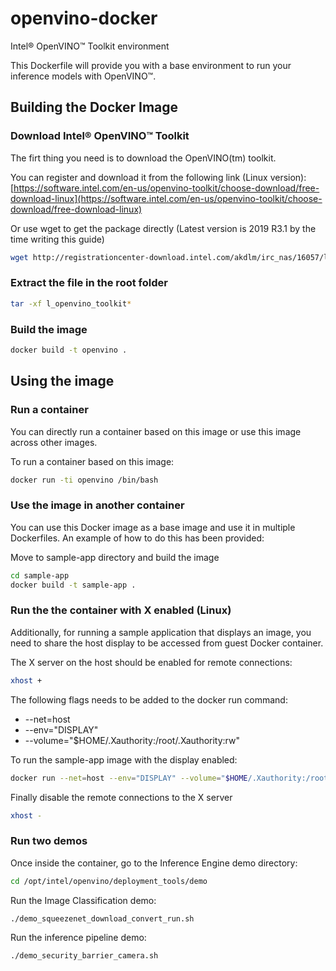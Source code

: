 # openvino-docker

Intel® OpenVINO™ Toolkit environment

This Dockerfile will provide you with a base environment to run your inference models with OpenVINO™.

## Building the Docker Image

### Download Intel® OpenVINO™ Toolkit

The firt thing you need is to download the OpenVINO(tm) toolkit.

You can register and download it from the following link (Linux version):
[https://software.intel.com/en-us/openvino-toolkit/choose-download/free-download-linux](https://software.intel.com/en-us/openvino-toolkit/choose-download/free-download-linux)

Or use wget to get the package directly (Latest version is 2019 R3.1 by the time writing this guide)

``` bash
wget http://registrationcenter-download.intel.com/akdlm/irc_nas/16057/l_openvino_toolkit_p_2019.3.376.tgz
```

### Extract the file in the root folder

``` bash
tar -xf l_openvino_toolkit*
```

### Build the image

``` bash
docker build -t openvino .
```

## Using the image

### Run a container

You can directly run a container based on this image or use this image across other images.

To run a container based on this image:

``` bash
docker run -ti openvino /bin/bash
```

### Use the image in another container

You can use this Docker image as a base image and use it in multiple Dockerfiles. An example of how to do this has been provided:

Move to sample-app directory and build the image

``` bash
cd sample-app
docker build -t sample-app .
```

### Run the the container with X enabled (Linux)

Additionally, for running a sample application that displays an image, you need to share the host display to be accessed from guest Docker container.

The X server on the host should be enabled for remote connections:

``` bash
xhost +
```

The following flags needs to be added to the docker run command:

* --net=host
* --env="DISPLAY"
* --volume="$HOME/.Xauthority:/root/.Xauthority:rw"

To run the sample-app image with the display enabled:

``` bash
docker run --net=host --env="DISPLAY" --volume="$HOME/.Xauthority:/root/.Xauthority:rw" -ti sample-app /bin/bash
```

Finally disable the remote connections to the X server

``` bash
xhost -
```

### Run two demos

Once inside the container, go to the Inference Engine demo directory:

``` bash
cd /opt/intel/openvino/deployment_tools/demo
```

Run the Image Classification demo:

``` bash
./demo_squeezenet_download_convert_run.sh
```

Run the inference pipeline demo:

``` bash
./demo_security_barrier_camera.sh
```
